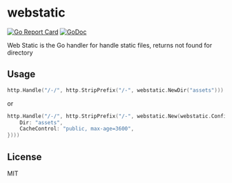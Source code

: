 # webstatic

[![Go Report Card](https://goreportcard.com/badge/github.com/moonrhythm/webstatic)](https://goreportcard.com/report/github.com/moonrhythm/webstatic)
[![GoDoc](https://godoc.org/github.com/moonrhythm/webstatic?status.svg)](https://godoc.org/github.com/moonrhythm/webstatic)

Web Static is the Go handler for handle static files,
returns not found for directory

## Usage

```go
http.Handle("/-/", http.StripPrefix("/-", webstatic.NewDir("assets")))
```

or

```go
http.Handle("/-/", http.StripPrefix("/-", webstatic.New(webstatic.Config{
    Dir: "assets",
    CacheControl: "public, max-age=3600",
})))
```

## License

MIT
